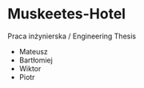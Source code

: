 # Muskeetes-Hotel 
 Praca inżynierska / Engineering Thesis

- Mateusz
- Bartłomiej
- Wiktor
- Piotr
